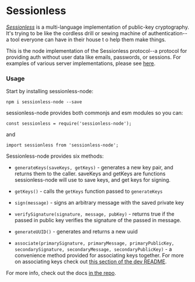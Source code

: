 # Sessionless

[*Sessionless*](https://www.github.com/planet-nine-app/sessionless) is a multi-language implementation of public-key cryptography.
It's trying to be like the cordless drill or sewing machine of authentication--a tool everyone can have in their house t
o help them make things.

This is the node implementation of the Sessionless protocol--a protocol for providing auth without user data like emails, passwords, or sessions.
For examples of various server implementations, please see [here][examples].

### Usage

Start by installing sessionless-node:

`npm i sessionless-node --save`

sessionless-node provides both commonjs and esm modules so you can:

`const sessionless = require('sessionless-node');`

and 

`import sessionless from 'sessionless-node';`

Sessionless-node provides six methods:

* `generateKeys(saveKeys, getKeys)` - generates a new key pair, and returns them to the caller. 
saveKeys and getKeys are functions sessionless-node will use to save keys, and get keys for signing.

* `getKeys()` - calls the `getKeys` function passed to `generateKeys`

* `sign(message)` - signs an arbitrary message with the saved private key

* `verifySignature(signature, message, pubKey)` - returns true if the passed in public key verifies the signature of the passed in message.

* `generateUUID()` - generates and returns a new uuid

* `associate(primarySignature, primaryMessage, primaryPublicKey, secondarySignature, secondaryMessage, secondaryPublicKey)` - a convenience method provided for associating keys together. 
For more on associating keys check out [this section of the dev README][associate].

For more info, check out the docs [in the repo][readme-dev].

[readme-dev]: https://github.com/planet-nine-app/README-DEV.md
[examples]: https://github.com/planet-nine-app/sessionless
[associate]: https://github.com/planet-nine-app/sessionless/blob/main/README-DEV.md#primary-and-secondary-systems-and-why-sessionless-is-different

